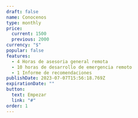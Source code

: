```yaml
---
draft: false
name: Conocenos
type: monthly
price:
  current: 1500
  previous: 2000
currency: "$"
popular: false
features:
  - 4 Horas de asesoria general remota
  - 10 horas de desarrollo de emergencia remoto
  - 1 Informe de recomendaciones
publishDate: 2023-07-07T15:56:18.769Z
expirationDate: ""
button:
  text: Empezar
  link: "#"
order: 1
---
```

